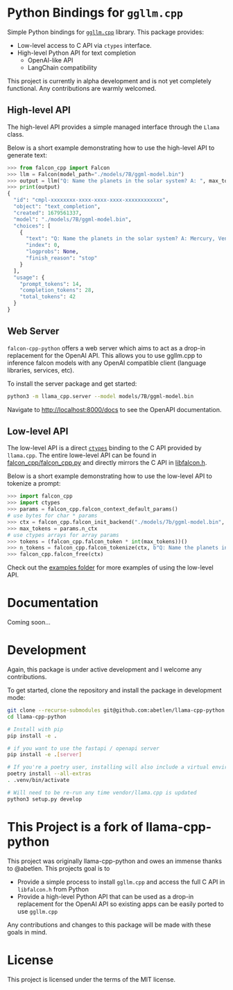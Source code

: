#  Python Bindings for `ggllm.cpp`


Simple Python bindings for [`ggllm.cpp`](https://github.com/cmp-nct/ggllm.cpp) library.
This package provides:

- Low-level access to C API via `ctypes` interface.
- High-level Python API for text completion
  - OpenAI-like API
  - LangChain compatibility

This project is currently in alpha development and is not yet completely functional. Any contributions are warmly welcomed.


## High-level API

The high-level API provides a simple managed interface through the `Llama` class.

Below is a short example demonstrating how to use the high-level API to generate text:

```python
>>> from falcon_cpp import Falcon
>>> llm = Falcon(model_path="./models/7B/ggml-model.bin")
>>> output = llm("Q: Name the planets in the solar system? A: ", max_tokens=32, stop=["Q:", "\n"], echo=True)
>>> print(output)
{
  "id": "cmpl-xxxxxxxx-xxxx-xxxx-xxxx-xxxxxxxxxxxx",
  "object": "text_completion",
  "created": 1679561337,
  "model": "./models/7B/ggml-model.bin",
  "choices": [
    {
      "text": "Q: Name the planets in the solar system? A: Mercury, Venus, Earth, Mars, Jupiter, Saturn, Uranus, Neptune and Pluto.",
      "index": 0,
      "logprobs": None,
      "finish_reason": "stop"
    }
  ],
  "usage": {
    "prompt_tokens": 14,
    "completion_tokens": 28,
    "total_tokens": 42
  }
}
```

## Web Server

`falcon-cpp-python` offers a web server which aims to act as a drop-in replacement for the OpenAI API.
This allows you to use ggllm.cpp to inference falcon models with any OpenAI compatible client (language libraries, services, etc).

To install the server package and get started:

```bash
python3 -m llama_cpp.server --model models/7B/ggml-model.bin
```

Navigate to [http://localhost:8000/docs](http://localhost:8000/docs) to see the OpenAPI documentation.

## Low-level API

The low-level API is a direct [`ctypes`](https://docs.python.org/3/library/ctypes.html) binding to the C API provided by `llama.cpp`.
The entire lowe-level API can be found in [falcon_cpp/falcon_cpp.py](https://github.com/sirajperson/falcon-cpp-python/blob/master/falcon_cpp/falcon_cpp.py) and directly mirrors the C API in [libfalcon.h](https://github.com/cmp-nct/ggllm.cpp/blob/master/libfalcon.h).

Below is a short example demonstrating how to use the low-level API to tokenize a prompt:

```python
>>> import falcon_cpp
>>> import ctypes
>>> params = falcon_cpp.falcon_context_default_params()
# use bytes for char * params
>>> ctx = falcon_cpp.falcon_init_backend("./models/7b/ggml-model.bin", params)
>>> max_tokens = params.n_ctx
# use ctypes arrays for array params
>>> tokens = (falcon_cpp.falcon_token * int(max_tokens))()
>>> n_tokens = falcon_cpp.falcon_tokenize(ctx, b"Q: Name the planets in the solar system? A: ", tokens, max_tokens, add_bos=llama_cpp.c_bool(True))
>>> falcon_cpp.falcon_free(ctx)
```

Check out the [examples folder](examples/low_level_api) for more examples of using the low-level API.

# Documentation
Coming soon...

# Development

Again, this package is under active development and I welcome any contributions.

To get started, clone the repository and install the package in development mode:

```bash
git clone --recurse-submodules git@github.com:abetlen/llama-cpp-python.git
cd llama-cpp-python

# Install with pip
pip install -e .

# if you want to use the fastapi / openapi server
pip install -e .[server]

# If you're a poetry user, installing will also include a virtual environment
poetry install --all-extras
. .venv/bin/activate

# Will need to be re-run any time vendor/llama.cpp is updated
python3 setup.py develop
```

# This Project is a fork of llama-cpp-python

This project was originally llama-cpp-python and owes an immense thanks to @abetlen.
This projects goal is to
- Provide a simple process to install `ggllm.cpp` and access the full C API in `libfalcon.h` from Python
- Provide a high-level Python API that can be used as a drop-in replacement for the OpenAI API so existing apps can be easily ported to use `ggllm.cpp`

Any contributions and changes to this package will be made with these goals in mind.

# License

This project is licensed under the terms of the MIT license.
